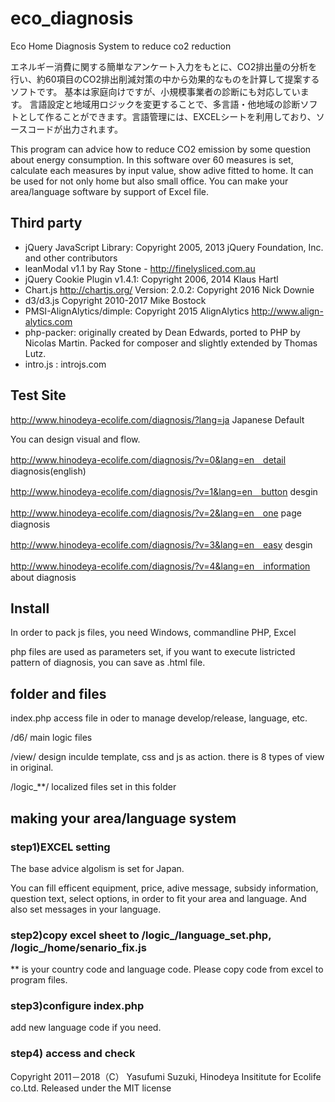 # eco_diagnosis
Eco Home Diagnosis System to reduce co2 reduction

エネルギー消費に関する簡単なアンケート入力をもとに、CO2排出量の分析を行い、約60項目のCO2排出削減対策の中から効果的なものを計算して提案するソフトです。
基本は家庭向けですが、小規模事業者の診断にも対応しています。
言語設定と地域用ロジックを変更することで、多言語・他地域の診断ソフトとして作ることができます。言語管理には、EXCELシートを利用しており、ソースコードが出力されます。

This program can advice how to reduce CO2 emission by some question about energy consumption. In this software over 60 measures is set, calculate each measures by input value, show adive fitted to home. It can be used for not only home but also small office.
You can make your area/language software by support of Excel file.

## Third party
* jQuery JavaScript Library: Copyright 2005, 2013 jQuery Foundation, Inc. and other contributors
* leanModal v1.1 by Ray Stone - http://finelysliced.com.au
* jQuery Cookie Plugin v1.4.1: Copyright 2006, 2014 Klaus Hartl
* Chart.js http://chartjs.org/ Version: 2.0.2: Copyright 2016 Nick Downie
* d3/d3.js Copyright 2010-2017 Mike Bostock
* PMSI-AlignAlytics/dimple: Copyright 2015 AlignAlytics http://www.align-alytics.com
* php-packer: originally created by Dean Edwards, ported to PHP by Nicolas Martin. Packed for composer and slightly extended by Thomas Lutz.
* intro.js : introjs.com
 
## Test Site
http://www.hinodeya-ecolife.com/diagnosis/?lang=ja	Japanese Default

You can design visual and flow.

http://www.hinodeya-ecolife.com/diagnosis/?v=0&lang=en　detail diagnosis(english)

http://www.hinodeya-ecolife.com/diagnosis/?v=1&lang=en　button desgin

http://www.hinodeya-ecolife.com/diagnosis/?v=2&lang=en　one page diagnosis

http://www.hinodeya-ecolife.com/diagnosis/?v=3&lang=en　easy desgin

http://www.hinodeya-ecolife.com/diagnosis/?v=4&lang=en　information about diagnosis


## Install
In order to pack js files, you need Windows, commandline PHP, Excel

php files are used as parameters set, if you want to execute listricted pattern of diagnosis, you can save as .html file.

## folder and files

index.php   access file in oder to manage develop/release, language, etc.

/d6/      main logic files

/view/    design inculde template, css and js as action. there is 8 types of view in original.

/logic_**/  localized files set in this folder


## making your area/language system 
### step1)EXCEL setting
The base advice algolism is set for Japan. 

You can fill efficent equipment, price, adive message, subsidy information, question text, select options, in order to fit your area and language. And also set messages in your language.

### step2)copy excel sheet to /logic_**/language_set.php, /logic_**/home/senario_fix.js

 ** is your country code and language code. Please copy code from excel to program files.

### step3)configure index.php

 add new language code if you need. 

### step4) access and check

Copyright 2011－2018（C） Yasufumi Suzuki, Hinodeya Insititute for Ecolife co.Ltd.
Released under the MIT license




